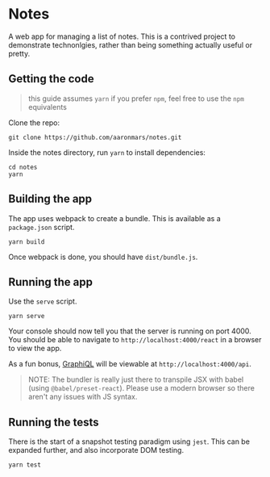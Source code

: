 # Notes
A web app for managing a list of notes.
This is a contrived project to demonstrate technonlgies, rather than being something actually useful or pretty.

## Getting the code
>this guide assumes `yarn` if you prefer `npm`, feel free to use the `npm` equivalents

Clone the repo:
```
git clone https://github.com/aaronmars/notes.git
```

Inside the notes directory, run `yarn` to install dependencies:
```
cd notes
yarn
```

## Building the app
The app uses webpack to create a bundle.
This is available as a `package.json` script.
```
yarn build
```
Once webpack is done, you should have `dist/bundle.js`.

## Running the app
Use the `serve` script.
```
yarn serve
```
Your console should now tell you that the server is running on port 4000. You should be able to navigate to `http://localhost:4000/react` in a browser to view the app.

As a fun bonus, [GraphiQL](https://github.com/graphql/graphiql) will be viewable at `http://localhost:4000/api`.

>NOTE: The bundler is really just there to transpile JSX with babel (using `@babel/preset-react`). Please use a modern browser so there aren't any issues with JS syntax.

## Running the tests
There is the start of a snapshot testing paradigm using `jest`. This can be expanded further, and also incorporate DOM testing.
```
yarn test
```
